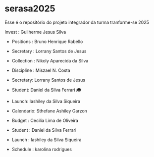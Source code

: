 # serasa2025
Esse é o repositório do projeto integrador da turma tranforme-se 2025 


Invest : Guilherme Jesus Silva


- Positions : Bruno Henrique Rabello
- Secretary : Lorrany Santos de Jesus
- Collection : Nikoly Aparecida da Silva
- Discipline : Miszael N. Costa
- Secretary: Lorrany Santos de Jesus 
- Student: Daniel da Silva Ferrari 🎓
- Launch: Iashiley da Silva Siqueira
- Calendario: Sthefane Ashiley Garzon

 

 - Budget : Cecilia Lima de Oliveira
 
 
- Student : Daniel da Silva Ferrari
- Launch : Iashiley da Silva Siqueira
- Schedule : karolina rodrigues 